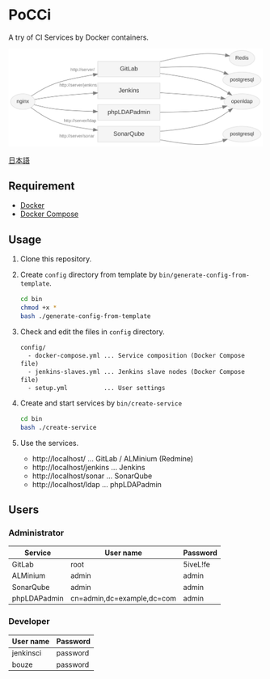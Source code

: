 PoCCi
=====

A try of CI Services by Docker containers.

![Services](./services-gitlab.svg)

[日本語](./README.ja.md)

Requirement
-----------
*   [Docker](https://www.docker.com/)
*   [Docker Compose](https://github.com/docker/fig/)

Usage
-----
1.  Clone this repository.

2.  Create `config` directory from template by `bin/generate-config-from-template`.

    ```bash
    cd bin
    chmod +x *
    bash ./generate-config-from-template
    ```

3.  Check and edit the files in `config` directory.

    ```
    config/
      - docker-compose.yml ... Service composition (Docker Compose file)
      - jenkins-slaves.yml ... Jenkins slave nodes (Docker Compose file)
      - setup.yml          ... User settings
    ```

4.  Create and start services by `bin/create-service`

    ```bash
    cd bin
    bash ./create-service
    ```

5.  Use the services.

    *   http://localhost/ ... GitLab / ALMinium (Redmine)
    *   http://localhost/jenkins ... Jenkins
    *   http://localhost/sonar ... SonarQube
    *   http://localhost/ldap ... phpLDAPadmin

Users
--------------
### Administrator
Service      | User name                  | Password
------------ | -------------------------- | --------
GitLab       | root                       | 5iveL!fe
ALMinium     | admin                      | admin
SonarQube    | admin                      | admin
phpLDAPadmin | cn=admin,dc=example,dc=com | admin

### Developer
User name  | Password
---------- | --------
jenkinsci  | password
bouze      | password
